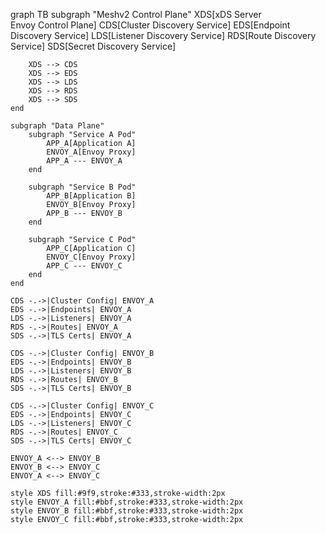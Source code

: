 graph TB
    subgraph "Meshv2 Control Plane"
        XDS[xDS Server<br/>Envoy Control Plane]
        CDS[Cluster Discovery Service]
        EDS[Endpoint Discovery Service]
        LDS[Listener Discovery Service]
        RDS[Route Discovery Service]
        SDS[Secret Discovery Service]
        
        XDS --> CDS
        XDS --> EDS
        XDS --> LDS
        XDS --> RDS
        XDS --> SDS
    end
    
    subgraph "Data Plane"
        subgraph "Service A Pod"
            APP_A[Application A]
            ENVOY_A[Envoy Proxy]
            APP_A --- ENVOY_A
        end
        
        subgraph "Service B Pod"
            APP_B[Application B]
            ENVOY_B[Envoy Proxy]
            APP_B --- ENVOY_B
        end
        
        subgraph "Service C Pod"
            APP_C[Application C]
            ENVOY_C[Envoy Proxy]
            APP_C --- ENVOY_C
        end
    end
    
    CDS -.->|Cluster Config| ENVOY_A
    EDS -.->|Endpoints| ENVOY_A
    LDS -.->|Listeners| ENVOY_A
    RDS -.->|Routes| ENVOY_A
    SDS -.->|TLS Certs| ENVOY_A
    
    CDS -.->|Cluster Config| ENVOY_B
    EDS -.->|Endpoints| ENVOY_B
    LDS -.->|Listeners| ENVOY_B
    RDS -.->|Routes| ENVOY_B
    SDS -.->|TLS Certs| ENVOY_B
    
    CDS -.->|Cluster Config| ENVOY_C
    EDS -.->|Endpoints| ENVOY_C
    LDS -.->|Listeners| ENVOY_C
    RDS -.->|Routes| ENVOY_C
    SDS -.->|TLS Certs| ENVOY_C
    
    ENVOY_A <--> ENVOY_B
    ENVOY_B <--> ENVOY_C
    ENVOY_A <--> ENVOY_C
    
    style XDS fill:#9f9,stroke:#333,stroke-width:2px
    style ENVOY_A fill:#bbf,stroke:#333,stroke-width:2px
    style ENVOY_B fill:#bbf,stroke:#333,stroke-width:2px
    style ENVOY_C fill:#bbf,stroke:#333,stroke-width:2px